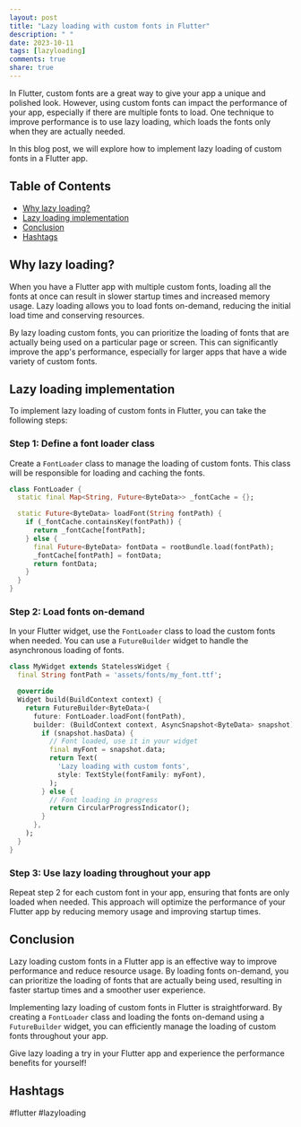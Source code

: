 ```yaml
---
layout: post
title: "Lazy loading with custom fonts in Flutter"
description: " "
date: 2023-10-11
tags: [lazyloading]
comments: true
share: true
---
```


In Flutter, custom fonts are a great way to give your app a unique and polished look. However, using custom fonts can impact the performance of your app, especially if there are multiple fonts to load. One technique to improve performance is to use lazy loading, which loads the fonts only when they are actually needed.

In this blog post, we will explore how to implement lazy loading of custom fonts in a Flutter app.

## Table of Contents
- [Why lazy loading?](#why-lazy-loading)
- [Lazy loading implementation](#lazy-loading-implementation)
- [Conclusion](#conclusion)
- [Hashtags](#hashtags)

## Why lazy loading?

When you have a Flutter app with multiple custom fonts, loading all the fonts at once can result in slower startup times and increased memory usage. Lazy loading allows you to load fonts on-demand, reducing the initial load time and conserving resources.

By lazy loading custom fonts, you can prioritize the loading of fonts that are actually being used on a particular page or screen. This can significantly improve the app's performance, especially for larger apps that have a wide variety of custom fonts.

## Lazy loading implementation

To implement lazy loading of custom fonts in Flutter, you can take the following steps:

### Step 1: Define a font loader class

Create a `FontLoader` class to manage the loading of custom fonts. This class will be responsible for loading and caching the fonts.

```dart
class FontLoader {
  static final Map<String, Future<ByteData>> _fontCache = {};

  static Future<ByteData> loadFont(String fontPath) {
    if (_fontCache.containsKey(fontPath)) {
      return _fontCache[fontPath];
    } else {
      final Future<ByteData> fontData = rootBundle.load(fontPath);
      _fontCache[fontPath] = fontData;
      return fontData;
    }
  }
}
```

### Step 2: Load fonts on-demand

In your Flutter widget, use the `FontLoader` class to load the custom fonts when needed. You can use a `FutureBuilder` widget to handle the asynchronous loading of fonts.

```dart
class MyWidget extends StatelessWidget {
  final String fontPath = 'assets/fonts/my_font.ttf';

  @override
  Widget build(BuildContext context) {
    return FutureBuilder<ByteData>(
      future: FontLoader.loadFont(fontPath),
      builder: (BuildContext context, AsyncSnapshot<ByteData> snapshot) {
        if (snapshot.hasData) {
          // Font loaded, use it in your widget
          final myFont = snapshot.data;
          return Text(
            'Lazy loading with custom fonts',
            style: TextStyle(fontFamily: myFont),
          );
        } else {
          // Font loading in progress
          return CircularProgressIndicator();
        }
      },
    );
  }
}
```

### Step 3: Use lazy loading throughout your app

Repeat step 2 for each custom font in your app, ensuring that fonts are only loaded when needed. This approach will optimize the performance of your Flutter app by reducing memory usage and improving startup times.

## Conclusion

Lazy loading custom fonts in a Flutter app is an effective way to improve performance and reduce resource usage. By loading fonts on-demand, you can prioritize the loading of fonts that are actually being used, resulting in faster startup times and a smoother user experience.

Implementing lazy loading of custom fonts in Flutter is straightforward. By creating a `FontLoader` class and loading the fonts on-demand using a `FutureBuilder` widget, you can efficiently manage the loading of custom fonts throughout your app.

Give lazy loading a try in your Flutter app and experience the performance benefits for yourself!

## Hashtags
#flutter #lazyloading